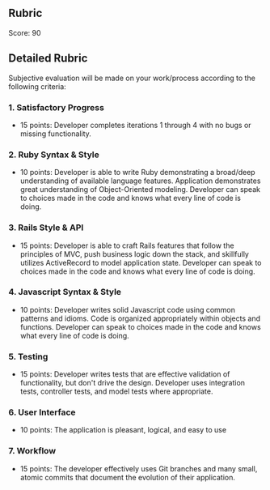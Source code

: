 ## Rubric

Score: 90

## Detailed Rubric

Subjective evaluation will be made on your work/process according to the following criteria:

### 1. Satisfactory Progress

* 15 points: Developer completes iterations 1 through 4 with no bugs or missing functionality.

### 2. Ruby Syntax & Style

* 10 points: Developer is able to write Ruby demonstrating a broad/deep understanding of available language features. Application demonstrates great understanding of Object-Oriented modeling. Developer can speak to choices made in the code and knows what every line of code is doing.

### 3. Rails Style & API

* 15 points: Developer is able to craft Rails features that follow the principles of MVC, push business logic down the stack, and skillfully utilizes ActiveRecord to model application state. Developer can speak to choices made in the code and knows what every line of code is doing.

### 4. Javascript Syntax & Style

* 10 points: Developer writes solid Javascript code using common patterns and idioms. Code is organized appropriately within objects and functions. Developer can speak to choices made in the code and knows what every line of code is doing.

### 5. Testing

* 15 points: Developer writes tests that are effective validation of functionality, but don't drive the design. Developer uses integration tests, controller tests, and model tests where appropriate.

### 6. User Interface

* 10 points: The application is pleasant, logical, and easy to use

### 7. Workflow

* 15 points: The developer effectively uses Git branches and many small, atomic commits that document the evolution of their application.
